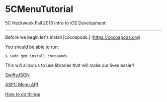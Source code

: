 # 5CMenuTutorial
5C Hackweek Fall 2016 Intro to iOS Development

---
Before we begin let's install [cocoapods.] (https://cocoapods.org)

You should be able to run:
```
$ sudo gem install cocoapods
```

This will allow us to use libraries that will make our lives easier!

[SwiftyJSON](https://github.com/SwiftyJSON/SwiftyJSON)

[ASPC Menu API](https://aspc.pomona.edu/api/)

[How to do things](https://devdactic.com/parse-json-with-swift/)
